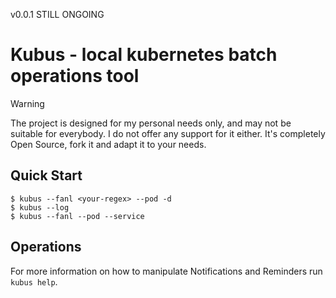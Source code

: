 v0.0.1 STILL ONGOING

# Kubus - local kubernetes batch operations tool

> [!WARNING]
> The project is designed for my personal needs only, and may not be suitable for everybody. I do not offer any support for it either. It's completely Open Source, fork it and adapt it to your needs.

## Quick Start

```console
$ kubus --fanl <your-regex> --pod -d
$ kubus --log 
$ kubus --fanl --pod --service
```

## Operations

For more information on how to manipulate Notifications and Reminders
run `kubus help`.

